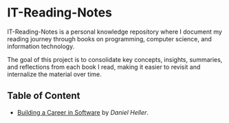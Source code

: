 # IT-Reading-Notes

IT-Reading-Notes is a personal knowledge repository where I document my reading journey through books on programming, computer science, and information technology.

The goal of this project is to consolidate key concepts, insights, summaries, and reflections from each book I read, making it easier to revisit and internalize the material over time.

## Table of Content

* [Building a Career in Software](building-a-career-in-software.md) by _Daniel Heller_.
